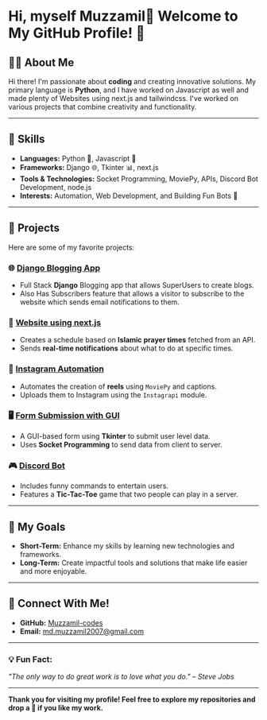 # Hi, myself Muzzamil👋 Welcome to My GitHub Profile! 🌟

<!-- ![Profile Banner](https://via.placeholder.com/1200x400?text=Welcome+to+My+GitHub+Profile)  -->

## 👨‍💻 About Me
Hi there! I'm passionate about **coding** and creating innovative solutions. My primary language is **Python**, and I have worked on Javascript as well and made plenty of Websites using next.js and tailwindcss. I've worked on various projects that combine creativity and functionality.

---

## 🔧 Skills
- **Languages:** Python 🐍, Javascript 🍵
- **Frameworks:** Django 🌐, Tkinter 📊, next.js 
- **Tools & Technologies:** Socket Programming, MoviePy, APIs, Discord Bot Development, node.js
- **Interests:** Automation, Web Development, and Building Fun Bots 🤖

---

## 💼 Projects
Here are some of my favorite projects:

### 🌐 [Django Blogging App](https://github.com/Muzzamil-codes/BloggingApp)
- Full Stack **Django** Blogging app that allows SuperUsers to create blogs.
- Also Has Subscribers feature that allows a visitor to subscribe to the website which sends email notifications to them.

### 📅 [Website using next.js](https://github.com/Muzzamil-codes/simplydebug)
- Creates a schedule based on **Islamic prayer times** fetched from an API.
- Sends **real-time notifications** about what to do at specific times.

### 📸 [Instagram Automation](https://github.com/Muzzamil-codes/Instagram-Automation)
- Automates the creation of **reels** using `MoviePy` and captions.
- Uploads them to Instagram using the `Instagrapi` module.

### 🖥️ [Form Submission with GUI](https://github.com/Muzzamil-codes/Football-Team-Application-Form)
- A GUI-based form using **Tkinter** to submit user level data.
- Uses **Socket Programming** to send data from client to server.
<!--
### 📝 [Bloggin Website](https://github.com/YourGitHubUsername/form-submission-gui)
- Built with **Django** with features like:
  - User authentication (login/logout).
  - Create, update, delete, and upload blogs.
  - Email notifications for new blogs to subscribers. -->

### 🎮 [Discord Bot](https://github.com/Muzzamil-codes/Discord-Bot)
- Includes funny commands to entertain users.
- Features a **Tic-Tac-Toe** game that two people can play in a server.

---

## 🚀 My Goals
- **Short-Term:** Enhance my skills by learning new technologies and frameworks.
- **Long-Term:** Create impactful tools and solutions that make life easier and more enjoyable.

---

## 🔗 Connect With Me!
- **GitHub:** [Muzzamil-codes](https://github.com/Muzzamil-codes)
- **Email:** md.muzzamil2007@gmail.com

---

### 💡 Fun Fact:
*"The only way to do great work is to love what you do." – Steve Jobs*

---

**Thank you for visiting my profile! Feel free to explore my repositories and drop a 🌟 if you like my work.**
